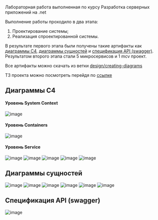 Лабораторная работа выполненная по курсу Разработка серверных приложений на .net

Выполнение работы проходило в два этапа:
1. Проектирование системы; 
2. Реализация спроектированной системы.
   
В результате первого этапа были получены такие артифакты как [диаграммы C4](#диаграммы-c4), [диаграммы сущностей](#диаграммы-сущностей) и [спецификация API (swagger)](#спецификация-api-swagger).
Результатом второго этапа стали 5 микросервисов и 1 mcv проект. 

Все артифакты можно скачать из ветки [design/creating-diagrams](https://github.com/z1all/ApplicantService/tree/design/creating-diagrams)

TЗ проекта можно посмотреть перейдя по [ссылке](https://docs.google.com/document/d/1i4Q7iNdLtNwDvDZK8zDLleK7dQ1OMNDieZ6CjhoEfNQ/edit?pli=1)

## Диаграммы C4
#### Уровень System Context
![image](https://github.com/z1all/ApplicantService/assets/120786249/d530348f-78ab-4c70-809f-e734dc4905e1)
#### Уровень Containers
![image](https://github.com/z1all/ApplicantService/assets/120786249/e255a3ab-ee7c-4c17-96ac-cb091e5505f0)
#### Уровень Service
![image](https://github.com/z1all/ApplicantService/assets/120786249/b9a37166-fa15-454a-8d4f-c201d620ef04)
![image](https://github.com/z1all/ApplicantService/assets/120786249/2b93da40-da70-40d9-b488-5ee3cd769f95)
![image](https://github.com/z1all/ApplicantService/assets/120786249/87424e36-09e9-4b29-895a-0fcbb8407f39)
![image](https://github.com/z1all/ApplicantService/assets/120786249/a069993e-76ed-46cd-8d7c-573e45f64e1d)
![image](https://github.com/z1all/ApplicantService/assets/120786249/17217460-b2f2-4939-90bd-24c48bb5f32c)

## Диаграммы сущностей
![image](https://github.com/z1all/ApplicantService/assets/120786249/e21f5293-190d-4554-9f6e-597ee367e034)
![image](https://github.com/z1all/ApplicantService/assets/120786249/bad5e79b-b413-44d7-9673-059917bd4c1a)
![image](https://github.com/z1all/ApplicantService/assets/120786249/49f868e9-b279-4639-9e9c-b4378f9a5451)
![image](https://github.com/z1all/ApplicantService/assets/120786249/d2f1b4b5-54a8-4c5e-a003-8c2a0977f220)
![image](https://github.com/z1all/ApplicantService/assets/120786249/30fa25a8-ea43-428c-a471-73288bee103c)
![image](https://github.com/z1all/ApplicantService/assets/120786249/9ac2accc-fa43-4b59-a539-0d1324018028)

## Спецификация API (swagger)
![image](https://github.com/z1all/ApplicantService/assets/120786249/6c702358-fd14-48eb-a3de-976b13bcc3e6)
